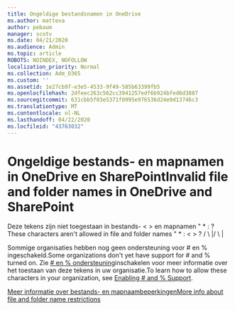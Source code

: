 ```yaml
---
title: Ongeldige bestandsnamen in OneDrive
ms.author: matteva
author: pebaum
manager: scotv
ms.date: 04/21/2020
ms.audience: Admin
ms.topic: article
ROBOTS: NOINDEX, NOFOLLOW
localization_priority: Normal
ms.collection: Adm_O365
ms.custom: ''
ms.assetid: 1e27cb97-e3e5-4533-9f49-585b63399fb5
ms.openlocfilehash: 2dfeec263c562cc3941257edf6b924bfed6d3887
ms.sourcegitcommit: 631cbb5f03e5371f0995e976536d24e9d13746c3
ms.translationtype: MT
ms.contentlocale: nl-NL
ms.lasthandoff: 04/22/2020
ms.locfileid: "43763032"
---
```

# <a name="invalid-file-and-folder-names-in-onedrive-and-sharepoint"></a><span data-ttu-id="8f68c-102">Ongeldige bestands- en mapnamen in OneDrive en SharePoint</span><span class="sxs-lookup"><span data-stu-id="8f68c-102">Invalid file and folder names in OneDrive and SharePoint</span></span>

<span data-ttu-id="8f68c-103">Deze tekens zijn niet toegestaan in bestands- \< \> en mapnamen " \* : ?</span><span class="sxs-lookup"><span data-stu-id="8f68c-103">These characters aren't allowed in file and folder names " \* : \< \> ?</span></span> <span data-ttu-id="8f68c-104">/ \ |</span><span class="sxs-lookup"><span data-stu-id="8f68c-104">/ \ |</span></span> 
  
<span data-ttu-id="8f68c-105">Sommige organisaties hebben nog geen ondersteuning voor # en % ingeschakeld.</span><span class="sxs-lookup"><span data-stu-id="8f68c-105">Some organizations don't yet have support for # and % turned on.</span></span> <span data-ttu-id="8f68c-106">Zie [# en % ondersteuning](https://go.microsoft.com/fwlink/?linkid=862611)inschakelen voor meer informatie over het toestaan van deze tekens in uw organisatie.</span><span class="sxs-lookup"><span data-stu-id="8f68c-106">To learn how to allow these characters in your organization, see [Enabling # and % Support](https://go.microsoft.com/fwlink/?linkid=862611).</span></span> 
  
[<span data-ttu-id="8f68c-107">Meer informatie over bestands- en mapnaambeperkingen</span><span class="sxs-lookup"><span data-stu-id="8f68c-107">More info about file and folder name restrictions</span></span>](https://go.microsoft.com/fwlink/?linkid=866430)
  

